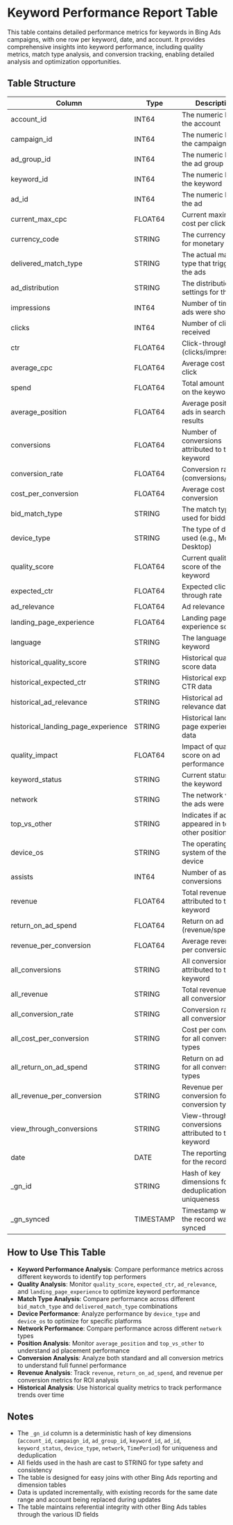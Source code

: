# Keyword Performance Report Table

This table contains detailed performance metrics for keywords in Bing Ads campaigns, with one row per keyword, date, and account. It provides comprehensive insights into keyword performance, including quality metrics, match type analysis, and conversion tracking, enabling detailed analysis and optimization opportunities.

## Table Structure

| Column                            | Type      | Description                                                                 |
|----------------------------------|-----------|-----------------------------------------------------------------------------|
| account_id                        | INT64     | The numeric ID of the account                                               |
| campaign_id                       | INT64     | The numeric ID of the campaign                                              |
| ad_group_id                       | INT64     | The numeric ID of the ad group                                              |
| keyword_id                        | INT64     | The numeric ID of the keyword                                               |
| ad_id                            | INT64     | The numeric ID of the ad                                                    |
| current_max_cpc                   | FLOAT64   | Current maximum cost per click bid                                          |
| currency_code                     | STRING    | The currency code for monetary values                                       |
| delivered_match_type              | STRING    | The actual match type that triggered the ads                                |
| ad_distribution                   | STRING    | The distribution settings for the ads                                       |
| impressions                       | INT64     | Number of times ads were shown                                              |
| clicks                           | INT64     | Number of clicks received                                                   |
| ctr                              | FLOAT64   | Click-through rate (clicks/impressions)                                     |
| average_cpc                      | FLOAT64   | Average cost per click                                                      |
| spend                            | FLOAT64   | Total amount spent on the keyword                                           |
| average_position                 | FLOAT64   | Average position of ads in search results                                   |
| conversions                      | FLOAT64   | Number of conversions attributed to the keyword                             |
| conversion_rate                  | FLOAT64   | Conversion rate (conversions/clicks)                                        |
| cost_per_conversion              | FLOAT64   | Average cost per conversion                                                 |
| bid_match_type                   | STRING    | The match type used for bidding                                             |
| device_type                      | STRING    | The type of device used (e.g., Mobile, Desktop)                             |
| quality_score                    | FLOAT64   | Current quality score of the keyword                                        |
| expected_ctr                     | FLOAT64   | Expected click-through rate                                                 |
| ad_relevance                     | FLOAT64   | Ad relevance score                                                          |
| landing_page_experience          | FLOAT64   | Landing page experience score                                               |
| language                         | STRING    | The language of the keyword                                                 |
| historical_quality_score         | STRING    | Historical quality score data                                               |
| historical_expected_ctr          | STRING    | Historical expected CTR data                                                |
| historical_ad_relevance          | STRING    | Historical ad relevance data                                                |
| historical_landing_page_experience | STRING  | Historical landing page experience data                                     |
| quality_impact                   | FLOAT64   | Impact of quality score on ad performance                                   |
| keyword_status                   | STRING    | Current status of the keyword                                               |
| network                          | STRING    | The network where the ads were shown                                        |
| top_vs_other                     | STRING    | Indicates if ads appeared in top or other positions                         |
| device_os                        | STRING    | The operating system of the device                                          |
| assists                          | INT64     | Number of assisted conversions                                              |
| revenue                          | FLOAT64   | Total revenue attributed to the keyword                                     |
| return_on_ad_spend               | FLOAT64   | Return on ad spend (revenue/spend)                                          |
| revenue_per_conversion           | FLOAT64   | Average revenue per conversion                                              |
| all_conversions                  | STRING    | All conversion types attributed to the keyword                              |
| all_revenue                      | STRING    | Total revenue from all conversion types                                     |
| all_conversion_rate              | STRING    | Conversion rate for all conversion types                                    |
| all_cost_per_conversion          | STRING    | Cost per conversion for all conversion types                                |
| all_return_on_ad_spend           | STRING    | Return on ad spend for all conversion types                                 |
| all_revenue_per_conversion       | STRING    | Revenue per conversion for all conversion types                             |
| view_through_conversions         | STRING    | View-through conversions attributed to the keyword                          |
| date                             | DATE      | The reporting date for the record                                           |
| _gn_id                           | STRING    | Hash of key dimensions for deduplication and uniqueness                     |
| _gn_synced                       | TIMESTAMP | Timestamp when the record was last synced                                   |

## How to Use This Table

- **Keyword Performance Analysis**: Compare performance metrics across different keywords to identify top performers
- **Quality Analysis**: Monitor `quality_score`, `expected_ctr`, `ad_relevance`, and `landing_page_experience` to optimize keyword performance
- **Match Type Analysis**: Compare performance across different `bid_match_type` and `delivered_match_type` combinations
- **Device Performance**: Analyze performance by `device_type` and `device_os` to optimize for specific platforms
- **Network Performance**: Compare performance across different `network` types
- **Position Analysis**: Monitor `average_position` and `top_vs_other` to understand ad placement performance
- **Conversion Analysis**: Analyze both standard and all conversion metrics to understand full funnel performance
- **Revenue Analysis**: Track `revenue`, `return_on_ad_spend`, and revenue per conversion metrics for ROI analysis
- **Historical Analysis**: Use historical quality metrics to track performance trends over time

## Notes

- The `_gn_id` column is a deterministic hash of key dimensions (`account_id`, `campaign_id`, `ad_group_id`, `keyword_id`, `ad_id`, `keyword_status`, `device_type`, `network`, `TimePeriod`) for uniqueness and deduplication
- All fields used in the hash are cast to STRING for type safety and consistency
- The table is designed for easy joins with other Bing Ads reporting and dimension tables
- Data is updated incrementally, with existing records for the same date range and account being replaced during updates
- The table maintains referential integrity with other Bing Ads tables through the various ID fields 